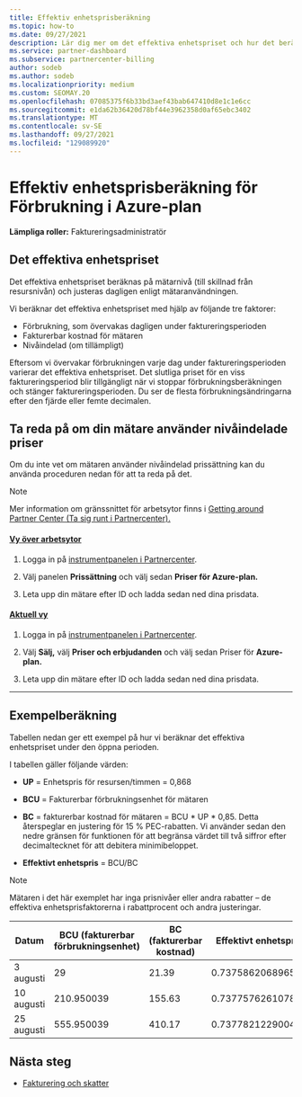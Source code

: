 ```yaml
---
title: Effektiv enhetsprisberäkning
ms.topic: how-to
ms.date: 09/27/2021
description: Lär dig mer om det effektiva enhetspriset och hur det beräknas. Den här artikeln innehåller även en exempelberäkning.
ms.service: partner-dashboard
ms.subservice: partnercenter-billing
author: sodeb
ms.author: sodeb
ms.localizationpriority: medium
ms.custom: SEOMAY.20
ms.openlocfilehash: 07085375f6b33bd3aef43bab647410d8e1c1e6cc
ms.sourcegitcommit: e1da62b36420d78bf44e3962358d0af65ebc3402
ms.translationtype: MT
ms.contentlocale: sv-SE
ms.lasthandoff: 09/27/2021
ms.locfileid: "129089920"
---
```

# <a name="effective-unit-price-calculation-for-azure-plan-consumption"></a>Effektiv enhetsprisberäkning för Förbrukning i Azure-plan

**Lämpliga roller:** Faktureringsadministratör

## <a name="the-effective-unit-price"></a>Det effektiva enhetspriset

Det effektiva enhetspriset beräknas på mätarnivå (till skillnad från resursnivån) och justeras dagligen enligt mätaranvändningen.

Vi beräknar det effektiva enhetspriset med hjälp av följande tre faktorer:

- Förbrukning, som övervakas dagligen under faktureringsperioden
- Fakturerbar kostnad för mätaren
- Nivåindelad (om tillämpligt)

Eftersom vi övervakar förbrukningen varje dag under faktureringsperioden varierar det effektiva enhetspriset. Det slutliga priset för en viss faktureringsperiod blir tillgängligt när vi stoppar förbrukningsberäkningen och stänger faktureringsperioden. Du ser de flesta förbrukningsändringarna efter den fjärde eller femte decimalen.

## <a name="find-out-whether-your-meter-uses-tiered-pricing"></a>Ta reda på om din mätare använder nivåindelade priser

Om du inte vet om mätaren använder nivåindelad prissättning kan du använda proceduren nedan för att ta reda på det.

> [!NOTE]
> Mer information om gränssnittet för arbetsytor finns i [Getting around Partner Center (Ta sig runt i Partnercenter).](get-around-partner-center.md#turn-workspaces-on-and-off)

#### <a name="workspaces-view"></a>[Vy över arbetsytor](#tab/workspaces-view)

1. Logga in på [instrumentpanelen i Partnercenter](https://partner.microsoft.com/dashboard/).

2. Välj panelen **Prissättning** och välj sedan **Priser för Azure-plan.**

3. Leta upp din mätare efter ID och ladda sedan ned dina prisdata.

#### <a name="current-view"></a>[Aktuell vy](#tab/current-view)

1. Logga in på [instrumentpanelen i Partnercenter](https://partner.microsoft.com/dashboard/).

2. Välj **Sälj,** välj **Priser och erbjudanden** och välj sedan Priser för **Azure-plan.**

3. Leta upp din mätare efter ID och ladda sedan ned dina prisdata.

* * *

## <a name="sample-calculation"></a>Exempelberäkning

Tabellen nedan ger ett exempel på hur vi beräknar det effektiva enhetspriset under den öppna perioden.

I tabellen gäller följande värden: 

- **UP** = Enhetspris för resursen/timmen = 0,868

- **BCU** = Fakturerbar förbrukningsenhet för mätaren

- **BC** = fakturerbar kostnad för mätaren = BCU * UP * 0,85. Detta återspeglar en justering för 15 % PEC-rabatten. Vi använder sedan den nedre gränsen för funktionen för att begränsa värdet till två siffror efter decimaltecknet för att debitera minimibeloppet. 

- **Effektivt enhetspris** = BCU/BC

> [!NOTE]
> Mätaren i det här exemplet har inga prisnivåer eller andra rabatter – de effektiva enhetsprisfaktorerna i rabattprocent och andra justeringar.

| Datum | BCU (fakturerbar förbrukningsenhet) | BC (fakturerbar kostnad) | Effektivt enhetspris |
| ------ | ----------- | ----------- | ----------- |  
| 3 augusti | 29 | 21.39 | 0.737586206896552 |
| 10 augusti | 210.950039 | 155.63 | 0.737757626107858 |
| 25 augusti | 555.950039 | 410.17 | 0.737782122900436 |

## <a name="next-steps"></a>Nästa steg

- [Fakturering och skatter](billing.md)
